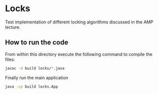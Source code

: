 # Locks

Test implementation of different locking algorithms discussed in the AMP lecture.

## How to run the code

From within this directory execute the following command to compile the files:
```bash
javac -d build locks/*.java
```

Finally run the main application
```bash
java -cp build locks.App
```
